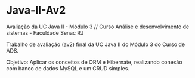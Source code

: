 # Java-II-Av2
Avaliação  da UC Java II - Módulo 3 // Curso Análise e desenvolvimento de sistemas - Faculdade Senac RJ

Trabalho de avaliação (av2) final da UC Java II do Módulo 3 do Curso de ADS.

Objetivo: Aplicar os conceitos de ORM e Hibernate, realizando conexão com banco de dados MySQL e um CRUD simples.
